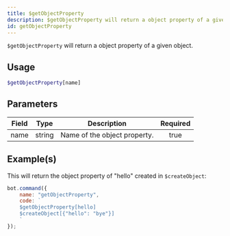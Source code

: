 ```yaml
---
title: $getObjectProperty
description: $getObjectProperty will return a object property of a given object.
id: getObjectProperty
---
```


`$getObjectProperty` will return a object property of a given object.

## Usage

```php
$getObjectProperty[name]
```

## Parameters

| Field | Type   | Description                  | Required |
| ----- | ------ | ---------------------------- | :------: |
| name  | string | Name of the object property. |   true   |

## Example(s)

This will return the object property of "hello" created in `$createObject`:

```javascript
bot.command({
    name: "getObjectProperty",
    code: `
    $getObjectProperty[hello]
    $createObject[{"hello": "bye"}]
    `
});
```